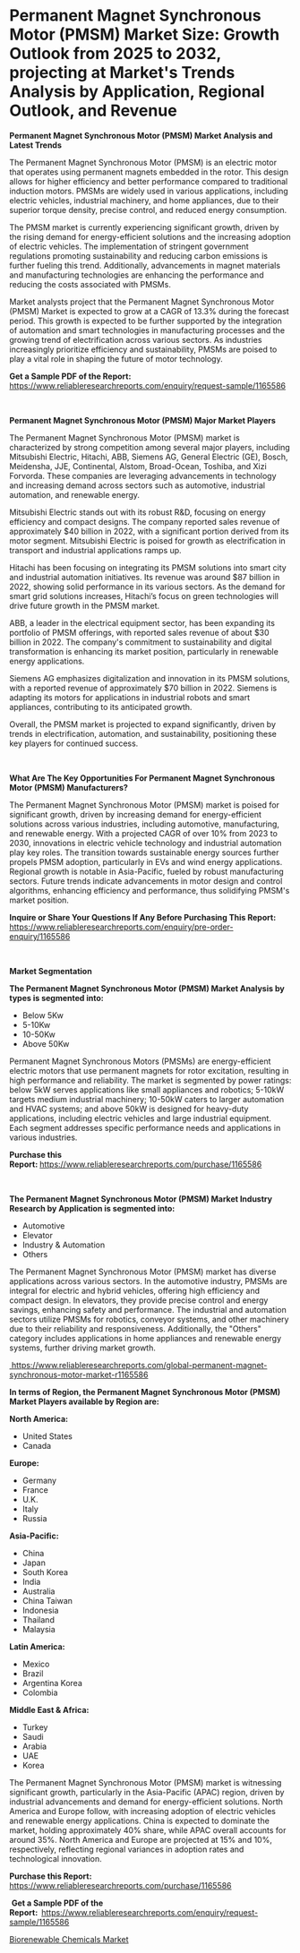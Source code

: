 <p><h1>Permanent Magnet Synchronous Motor (PMSM) Market Size: Growth Outlook from 2025 to 2032, projecting at Market's Trends Analysis by Application, Regional Outlook, and Revenue</h1></p><p><strong>Permanent Magnet Synchronous Motor (PMSM) Market Analysis and Latest Trends</strong></p>
<p><p>The Permanent Magnet Synchronous Motor (PMSM) is an electric motor that operates using permanent magnets embedded in the rotor. This design allows for higher efficiency and better performance compared to traditional induction motors. PMSMs are widely used in various applications, including electric vehicles, industrial machinery, and home appliances, due to their superior torque density, precise control, and reduced energy consumption.</p><p>The PMSM market is currently experiencing significant growth, driven by the rising demand for energy-efficient solutions and the increasing adoption of electric vehicles. The implementation of stringent government regulations promoting sustainability and reducing carbon emissions is further fueling this trend. Additionally, advancements in magnet materials and manufacturing technologies are enhancing the performance and reducing the costs associated with PMSMs.</p><p>Market analysts project that the Permanent Magnet Synchronous Motor (PMSM) Market is expected to grow at a CAGR of 13.3% during the forecast period. This growth is expected to be further supported by the integration of automation and smart technologies in manufacturing processes and the growing trend of electrification across various sectors. As industries increasingly prioritize efficiency and sustainability, PMSMs are poised to play a vital role in shaping the future of motor technology.</p></p>
<p><strong>Get a Sample PDF of the Report:&nbsp;</strong> <a href="https://www.reliableresearchreports.com/enquiry/request-sample/1165586?utm_campaign=3063&utm_medium=2&utm_source=Github&utm_content=ia&utm_term=24032025&utm_id=permanent-magnet-synchronous-motor-pmsm">https://www.reliableresearchreports.com/enquiry/request-sample/1165586</a></p>
<p>&nbsp;</p>
<p><strong>Permanent Magnet Synchronous Motor (PMSM) Major Market Players</strong></p>
<p><p>The Permanent Magnet Synchronous Motor (PMSM) market is characterized by strong competition among several major players, including Mitsubishi Electric, Hitachi, ABB, Siemens AG, General Electric (GE), Bosch, Meidensha, JJE, Continental, Alstom, Broad-Ocean, Toshiba, and Xizi Forvorda. These companies are leveraging advancements in technology and increasing demand across sectors such as automotive, industrial automation, and renewable energy.</p><p>Mitsubishi Electric stands out with its robust R&D, focusing on energy efficiency and compact designs. The company reported sales revenue of approximately $40 billion in 2022, with a significant portion derived from its motor segment. Mitsubishi Electric is poised for growth as electrification in transport and industrial applications ramps up.</p><p>Hitachi has been focusing on integrating its PMSM solutions into smart city and industrial automation initiatives. Its revenue was around $87 billion in 2022, showing solid performance in its various sectors. As the demand for smart grid solutions increases, Hitachi’s focus on green technologies will drive future growth in the PMSM market.</p><p>ABB, a leader in the electrical equipment sector, has been expanding its portfolio of PMSM offerings, with reported sales revenue of about $30 billion in 2022. The company's commitment to sustainability and digital transformation is enhancing its market position, particularly in renewable energy applications.</p><p>Siemens AG emphasizes digitalization and innovation in its PMSM solutions, with a reported revenue of approximately $70 billion in 2022. Siemens is adapting its motors for applications in industrial robots and smart appliances, contributing to its anticipated growth.</p><p>Overall, the PMSM market is projected to expand significantly, driven by trends in electrification, automation, and sustainability, positioning these key players for continued success.</p></p>
<p>&nbsp;</p>
<p><strong>What Are The Key Opportunities For Permanent Magnet Synchronous Motor (PMSM) Manufacturers?</strong></p>
<p><p>The Permanent Magnet Synchronous Motor (PMSM) market is poised for significant growth, driven by increasing demand for energy-efficient solutions across various industries, including automotive, manufacturing, and renewable energy. With a projected CAGR of over 10% from 2023 to 2030, innovations in electric vehicle technology and industrial automation play key roles. The transition towards sustainable energy sources further propels PMSM adoption, particularly in EVs and wind energy applications. Regional growth is notable in Asia-Pacific, fueled by robust manufacturing sectors. Future trends indicate advancements in motor design and control algorithms, enhancing efficiency and performance, thus solidifying PMSM's market position.</p></p>
<p><strong>Inquire or Share Your Questions If Any Before Purchasing This Report:</strong> <a href="https://www.reliableresearchreports.com/enquiry/pre-order-enquiry/1165586?utm_campaign=3063&utm_medium=2&utm_source=Github&utm_content=ia&utm_term=24032025&utm_id=permanent-magnet-synchronous-motor-pmsm">https://www.reliableresearchreports.com/enquiry/pre-order-enquiry/1165586</a></p>
<p>&nbsp;</p>
<p><strong>Market Segmentation</strong></p>
<p><strong>The Permanent Magnet Synchronous Motor (PMSM) Market Analysis by types is segmented into:</strong></p>
<p><ul><li>Below 5Kw</li><li>5-10Kw</li><li>10-50Kw</li><li>Above 50Kw</li></ul></p>
<p><p>Permanent Magnet Synchronous Motors (PMSMs) are energy-efficient electric motors that use permanent magnets for rotor excitation, resulting in high performance and reliability. The market is segmented by power ratings: below 5kW serves applications like small appliances and robotics; 5-10kW targets medium industrial machinery; 10-50kW caters to larger automation and HVAC systems; and above 50kW is designed for heavy-duty applications, including electric vehicles and large industrial equipment. Each segment addresses specific performance needs and applications in various industries.</p></p>
<p><strong>Purchase this Report:&nbsp;</strong><a href="https://www.reliableresearchreports.com/purchase/1165586?utm_campaign=3063&utm_medium=2&utm_source=Github&utm_content=ia&utm_term=24032025&utm_id=permanent-magnet-synchronous-motor-pmsm">https://www.reliableresearchreports.com/purchase/1165586</a></p>
<p>&nbsp;</p>
<p><strong>The Permanent Magnet Synchronous Motor (PMSM) Market Industry Research by Application is segmented into:</strong></p>
<p><ul><li>Automotive</li><li>Elevator</li><li>Industry & Automation</li><li>Others</li></ul></p>
<p><p>The Permanent Magnet Synchronous Motor (PMSM) market has diverse applications across various sectors. In the automotive industry, PMSMs are integral for electric and hybrid vehicles, offering high efficiency and compact design. In elevators, they provide precise control and energy savings, enhancing safety and performance. The industrial and automation sectors utilize PMSMs for robotics, conveyor systems, and other machinery due to their reliability and responsiveness. Additionally, the "Others" category includes applications in home appliances and renewable energy systems, further driving market growth.</p></p>
<p><a href="https://www.reliableresearchreports.com/global-permanent-magnet-synchronous-motor-market-r1165586?utm_campaign=3063&utm_medium=2&utm_source=Github&utm_content=ia&utm_term=24032025&utm_id=permanent-magnet-synchronous-motor-pmsm">&nbsp;https://www.reliableresearchreports.com/global-permanent-magnet-synchronous-motor-market-r1165586</a></p>
<p><strong>In terms of Region, the Permanent Magnet Synchronous Motor (PMSM) Market Players available by Region are:</strong></p>
<p>
    <p> <strong> North America: </strong>
        <ul>
            <li>United States</li>
            <li>Canada</li>
        </ul>
        </p> 
    <p> <strong> Europe: </strong>
        <ul>
            <li>Germany</li>
            <li>France</li>
            <li>U.K.</li>
            <li>Italy</li>
            <li>Russia</li>
        </ul>
        </p> 
    <p> <strong> Asia-Pacific: </strong>
        <ul>
            <li>China</li>
            <li>Japan</li>
            <li>South Korea</li>
            <li>India</li>
            <li>Australia</li>
            <li>China Taiwan</li>
            <li>Indonesia</li>
            <li>Thailand</li>
            <li>Malaysia</li>
        </ul>
        </p> 
    <p> <strong> Latin America: </strong>
        <ul>
            <li>Mexico</li>
            <li>Brazil</li>
            <li>Argentina Korea</li>
            <li>Colombia</li>
        </ul>
        </p> 
    <p> <strong> Middle East & Africa: </strong>
        <ul>
            <li>Turkey</li>
            <li>Saudi</li>
            <li>Arabia</li>
            <li>UAE</li>
            <li>Korea</li>
        </ul>
    </p>
    </p>
<p><p>The Permanent Magnet Synchronous Motor (PMSM) market is witnessing significant growth, particularly in the Asia-Pacific (APAC) region, driven by industrial advancements and demand for energy-efficient solutions. North America and Europe follow, with increasing adoption of electric vehicles and renewable energy applications. China is expected to dominate the market, holding approximately 40% share, while APAC overall accounts for around 35%. North America and Europe are projected at 15% and 10%, respectively, reflecting regional variances in adoption rates and technological innovation.</p></p>
<p><strong>Purchase this Report: </strong><a href="https://www.reliableresearchreports.com/purchase/1165586?utm_campaign=3063&utm_medium=2&utm_source=Github&utm_content=ia&utm_term=24032025&utm_id=permanent-magnet-synchronous-motor-pmsm">https://www.reliableresearchreports.com/purchase/1165586</a></p>
<p>&nbsp;<strong>Get a Sample PDF of the Report:&nbsp;&nbsp;</strong><a href="https://www.reliableresearchreports.com/enquiry/request-sample/1165586?utm_campaign=3063&utm_medium=2&utm_source=Github&utm_content=ia&utm_term=24032025&utm_id=permanent-magnet-synchronous-motor-pmsm">https://www.reliableresearchreports.com/enquiry/request-sample/1165586</a></p>
<p><strong></strong></p>
<p><p><a href="https://github.com/boysabotzoc/Market-Research-Report-List-1/blob/main/biorenewable-chemicals-market.md?utm_campaign=3063&utm_medium=2&utm_source=Github&utm_content=ia&utm_term=24032025&utm_id=permanent-magnet-synchronous-motor-pmsm">Biorenewable Chemicals Market</a></p></p>